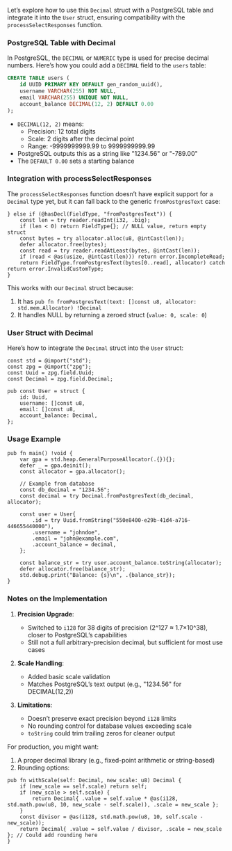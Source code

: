 Let’s explore how to use this `Decimal` struct with a PostgreSQL table and integrate it into the `User` struct, ensuring compatibility with the `processSelectResponses` function.

### PostgreSQL Table with Decimal

In PostgreSQL, the `DECIMAL` or `NUMERIC` type is used for precise decimal numbers. Here’s how you could add a `DECIMAL` field to the `users` table:

```sql
CREATE TABLE users (
    id UUID PRIMARY KEY DEFAULT gen_random_uuid(),
    username VARCHAR(255) NOT NULL,
    email VARCHAR(255) UNIQUE NOT NULL,
    account_balance DECIMAL(12, 2) DEFAULT 0.00
);
```

- `DECIMAL(12, 2)` means:
  - Precision: 12 total digits
  - Scale: 2 digits after the decimal point
  - Range: -9999999999.99 to 9999999999.99
- PostgreSQL outputs this as a string like "1234.56" or "-789.00"
- The `DEFAULT 0.00` sets a starting balance

### Integration with processSelectResponses

The `processSelectResponses` function doesn’t have explicit support for a `Decimal` type yet, but it can fall back to the generic `fromPostgresText` case:

```zig
} else if (@hasDecl(FieldType, "fromPostgresText")) {
    const len = try reader.readInt(i32, .big);
    if (len < 0) return FieldType{}; // NULL value, return empty struct
    const bytes = try allocator.alloc(u8, @intCast(len));
    defer allocator.free(bytes);
    const read = try reader.readAtLeast(bytes, @intCast(len));
    if (read < @as(usize, @intCast(len))) return error.IncompleteRead;
    return FieldType.fromPostgresText(bytes[0..read], allocator) catch return error.InvalidCustomType;
}
```

This works with our `Decimal` struct because:
1. It has `pub fn fromPostgresText(text: []const u8, allocator: std.mem.Allocator) !Decimal`
2. It handles NULL by returning a zeroed struct (`value: 0, scale: 0`)

### User Struct with Decimal

Here’s how to integrate the `Decimal` struct into the `User` struct:

```zig
const std = @import("std");
const zpg = @import("zpg");
const Uuid = zpg.field.Uuid;
const Decimal = zpg.field.Decimal;

pub const User = struct {
    id: Uuid,
    username: []const u8,
    email: []const u8,
    account_balance: Decimal,
};
```

### Usage Example

```zig
pub fn main() !void {
    var gpa = std.heap.GeneralPurposeAllocator(.{}){};
    defer _ = gpa.deinit();
    const allocator = gpa.allocator();

    // Example from database
    const db_decimal = "1234.56";
    const decimal = try Decimal.fromPostgresText(db_decimal, allocator);

    const user = User{
        .id = try Uuid.fromString("550e8400-e29b-41d4-a716-446655440000"),
        .username = "johndoe",
        .email = "john@example.com",
        .account_balance = decimal,
    };

    const balance_str = try user.account_balance.toString(allocator);
    defer allocator.free(balance_str);
    std.debug.print("Balance: {s}\n", .{balance_str});
}
```

### Notes on the Implementation

1. **Precision Upgrade**:
   - Switched to `i128` for 38 digits of precision (2^127 ≈ 1.7×10^38), closer to PostgreSQL’s capabilities
   - Still not a full arbitrary-precision decimal, but sufficient for most use cases

2. **Scale Handling**:
   - Added basic scale validation
   - Matches PostgreSQL’s text output (e.g., "1234.56" for DECIMAL(12,2))

3. **Limitations**:
   - Doesn’t preserve exact precision beyond `i128` limits
   - No rounding control for database values exceeding scale
   - `toString` could trim trailing zeros for cleaner output

For production, you might want:
1. A proper decimal library (e.g., fixed-point arithmetic or string-based)
2. Rounding options:
```zig
pub fn withScale(self: Decimal, new_scale: u8) Decimal {
    if (new_scale == self.scale) return self;
    if (new_scale > self.scale) {
        return Decimal{ .value = self.value * @as(i128, std.math.pow(u8, 10, new_scale - self.scale)), .scale = new_scale };
    }
    const divisor = @as(i128, std.math.pow(u8, 10, self.scale - new_scale));
    return Decimal{ .value = self.value / divisor, .scale = new_scale }; // Could add rounding here
}
```
